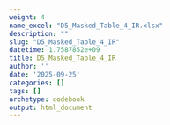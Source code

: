 ```yaml
---
weight: 4
name_excel: "D5_Masked_Table_4_IR.xlsx"
description: ""
slug: "D5_Masked_Table_4_IR"
datetime: 1.7587852e+09
title: D5_Masked_Table_4_IR
author: ''
date: '2025-09-25'
categories: []
tags: []
archetype: codebook
output: html_document
---
```


<div class="tabcontent"></div>
